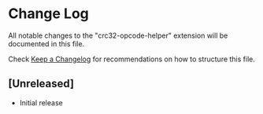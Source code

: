 # Change Log

All notable changes to the "crc32-opcode-helper" extension will be documented in this file.

Check [Keep a Changelog](http://keepachangelog.com/) for recommendations on how to structure this file.

## [Unreleased]

- Initial release